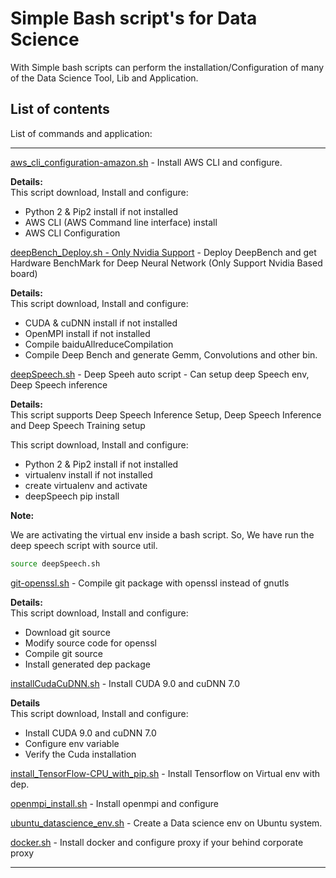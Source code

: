 # Simple Bash script's for Data Science

With Simple bash scripts can perform the installation/Configuration of many of the Data Science Tool, Lib and Application.

## List of contents

List of commands and application:

---
[aws_cli_configuration-amazon.sh](https://github.com/nullbyte91/Simple-Sh-DataScience/blob/master/aws_cli_configuration-amazon.sh) - Install AWS CLI and configure.

<b> Details:</b></br>
This script download, Install and configure:</br>
* Python 2 & Pip2 install if not installed
* AWS CLI (AWS Command line interface) install 
* AWS CLI Configuration

[deepBench_Deploy.sh - Only Nvidia Support](https://github.com/nullbyte91/Simple-Sh-DataScience/blob/master/deepBench_Deploy.sh) - Deploy DeepBench and get Hardware BenchMark for Deep Neural Network (Only Support Nvidia Based board)

<b> Details:</b></br>
This script download, Install and configure:</br>
* CUDA & cuDNN install if not installed
* OpenMPI install if not installed
* Compile baiduAllreduceCompilation
* Compile Deep Bench and generate Gemm, Convolutions and other bin.

[deepSpeech.sh](https://github.com/nullbyte91/Simple-Sh-DataScience/blob/master/deepSpeech.sh) - Deep Speeh auto script - Can setup deep Speech env, Deep Speech inference

<b> Details:</b></br>
This script supports Deep Speech Inference Setup, Deep Speech Inference and Deep Speech Training setup

This script download, Install and configure:</br>
* Python 2 & Pip2 install if not installed
* virtualenv install if not installed
* create virtualenv and activate
* deepSpeech pip install

<b>Note:</b>

We are activating the virtual env inside a bash script. So, We have run the deep speech script with source util.

```bash
source deepSpeech.sh
```

[git-openssl.sh](https://github.com/nullbyte91/Simple-Sh-DataScience/blob/master/git-openssl.sh) - Compile git package with openssl instead of gnutls

<b> Details:</b></br>
This script download, Install and configure:</br>
* Download git source
* Modify source code for openssl
* Compile git source
* Install generated dep package

[installCudaCuDNN.sh](https://github.com/nullbyte91/Simple-Sh-DataScience/blob/master/installCudaCuDNN.sh) - Install CUDA 9.0 and cuDNN 7.0

<b> Details</b></br>
This script download, Install and configure:</br>
* Install  CUDA 9.0 and cuDNN 7.0
* Configure env variable
* Verify the Cuda installation

[install_TensorFlow-CPU_with_pip.sh](https://github.com/nullbyte91/Simple-Sh-DataScience/blob/master/install_TensorFlow-CPU_with_pip.sh) - Install Tensorflow on Virtual env with dep.

[openmpi_install.sh](https://github.com/nullbyte91/Simple-Sh-DataScience/blob/master/openmpi_install.sh) - Install openmpi and configure

[ubuntu_datascience_env.sh](https://github.com/nullbyte91/Simple-Sh-DataScience/blob/master/ubuntu_datascience_env.sh) - Create a Data science env on Ubuntu system.

[docker.sh](https://github.com/nullbyte91/Simple-Sh-DataScience/blob/master/docker.sh) - Install docker and configure proxy if your behind corporate proxy

---